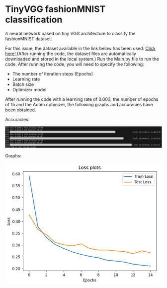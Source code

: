 # TinyVGG fashionMNIST classification
A neural network based on tiny VGG architecture to classify the fashionMNIST dataset.

For this issue, the dataset available in the link below has been used. [Click here! ](https://github.com/zalandoresearch/fashion-mnist)  (After running the code, the dataset files are automatically downloaded and stored in the local system.)
Run the Main.py file to run the code. After running the code, you will need to specify the following:

* The number of iteration steps (Epochs)
* Learning rate
* Batch size
* Optimizer model

After running the code with a learning rate of 0.003, the number of epochs of 15 and the Adam optimizer, the following graphs and accuracies have been obtained.

Accuracies:

![plot](https://github.com/miladnorouziii/tinyVGG-fashionMNIST/blob/main/Src/1.png)

Graphs:

![plot](https://github.com/miladnorouziii/tinyVGG-fashionMNIST/blob/main/Src/2.png)
